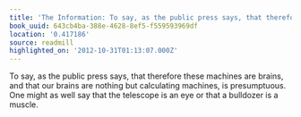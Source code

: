 ```yaml
---
title: 'The Information: To say, as the public press says, that therefore these machi…'
book_uuid: 643cb4ba-388e-4628-8ef5-f559593969df
location: '0.417186'
source: readmill
highlighted_on: '2012-10-31T01:13:07.000Z'
---
```


To say, as the public press says, that therefore these machines are brains, and that our brains are nothing but calculating machines, is presumptuous. One might as well say that the telescope is an eye or that a bulldozer is a muscle.